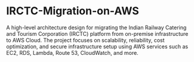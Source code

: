 # IRCTC-Migration-on-AWS
A high-level architecture design for migrating the Indian Railway Catering and Tourism Corporation (IRCTC) platform from on-premise infrastructure to AWS Cloud. The project focuses on scalability, reliability, cost optimization, and secure infrastructure setup using AWS services such as EC2, RDS, Lambda, Route 53, CloudWatch, and more.
